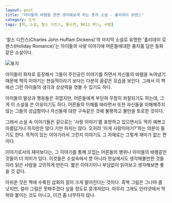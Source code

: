```yaml
---
layout: post
title: "아이들의 바램을 한번 생각해보게 하는 풍자 소설 - 홀리데이 로맨스"
category: 도서
tags: [책, 소설, 찰스 디킨스, 홍수연, B612 북스, 서평]
---
```


'찰스 디킨스(Charles John Huffam Dickens)'의 마지막 소설로 유명한
'홀리데이 로맨스(Holiday Romance)'는
아이들의 사랑 이야기에 어른들에대한 풍자를 담은 동화같은 소설이다.

![표지](https://lh3.googleusercontent.com/2EbPKeh5CybH12GuPVvFBRZyGdNh2PomDK9OxSdzY84ivs0KhGdfu4NC1ToYcs2HKwihCKvJcAIMzw=s480)

아이들이 화자로 등장해서
그들이 주인공인 이야기를 하면서
자신들의 바램을 녹여냈기 때문에
책의 이야기는 현실적이라기 보다는 다분히 꿈같은 모습을 보인다.
그래서 이 책에선 그런 아이들의 생각과 상상력을 엿볼 수 있기도 하다.

아이들의 발상과 행동들은 귀엽지만,
어른들에게 부딛혀 무참히 좌절되기도 하는데,
그게 이 소설을 쓴 이유이기도 하다.
어른들의 이해를 바라면서
또한 자신들을 이해해주지 않는 그들의 성급함이나
자신들에 대한 구속같은 것에 불평하고 불만을 토로한 것이다.

그래서 소설 속 이야기들은 겉으로는 '사랑 이야기'를 표방하고 있으면서도
딱히 예쁘고 아릅답거나 하지만은 않다.기만 하지는 않다.
오히려 '이게 사랑이야기?'하는 의문이 들기도 한다.
목적이 있는 이야기라서 그런지 이야기도 그 자체로는 그렇게 재미가 없는 편이다.

이야기로서의 재미보다는,
그 이야기를 통해 꼬집는 어른들의 행위나
아이들의 바램같은 것들이 더 의미가 있다.
이것들은 소설속에서 뿐 아니라 현실에서도 생각해볼만한 것들이라 읽은 사람을 고민하게 만든다.
짧은 이야기이니 부담없이 읽어보고 생각해보면 좋을 것 같다.

아쉬운 것은 책에 수록된 삽화의 질이 크게 떨어진다는 것이다.
흑백 그림은 그나마 좀 낫지만,
컬러 그림은 못봐주겠다 싶을 정도로 뭉개져있다.
아무리 그래도 인터넷에서 막 퍼와 붙이는 것도 아니고,
이건 좀 너무하지 않나.
